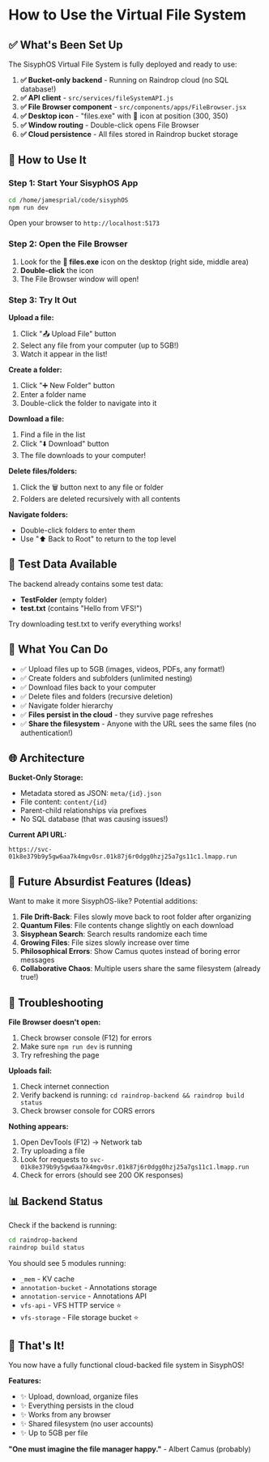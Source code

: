 # How to Use the Virtual File System

## ✅ What's Been Set Up

The SisyphOS Virtual File System is fully deployed and ready to use:

1. **✅ Bucket-only backend** - Running on Raindrop cloud (no SQL database!)
2. **✅ API client** - `src/services/fileSystemAPI.js`
3. **✅ File Browser component** - `src/components/apps/FileBrowser.jsx`
4. **✅ Desktop icon** - "files.exe" with 📁 icon at position (300, 350)
5. **✅ Window routing** - Double-click opens File Browser
6. **✅ Cloud persistence** - All files stored in Raindrop bucket storage

## 🚀 How to Use It

### Step 1: Start Your SisyphOS App

```bash
cd /home/jamesprial/code/sisyphOS
npm run dev
```

Open your browser to `http://localhost:5173`

### Step 2: Open the File Browser

1. Look for the **📁 files.exe** icon on the desktop (right side, middle area)
2. **Double-click** the icon
3. The File Browser window will open!

### Step 3: Try It Out

**Upload a file:**
1. Click "📤 Upload File" button
2. Select any file from your computer (up to 5GB!)
3. Watch it appear in the list!

**Create a folder:**
1. Click "➕ New Folder" button
2. Enter a folder name
3. Double-click the folder to navigate into it

**Download a file:**
1. Find a file in the list
2. Click "⬇️ Download" button
3. The file downloads to your computer!

**Delete files/folders:**
1. Click the 🗑️ button next to any file or folder
2. Folders are deleted recursively with all contents

**Navigate folders:**
- Double-click folders to enter them
- Use "⬆️ Back to Root" to return to the top level

## 🧪 Test Data Available

The backend already contains some test data:
- **TestFolder** (empty folder)
- **test.txt** (contains "Hello from VFS!")

Try downloading test.txt to verify everything works!

## 📁 What You Can Do

- ✅ Upload files up to 5GB (images, videos, PDFs, any format!)
- ✅ Create folders and subfolders (unlimited nesting)
- ✅ Download files back to your computer
- ✅ Delete files and folders (recursive deletion)
- ✅ Navigate folder hierarchy
- ✅ **Files persist in the cloud** - they survive page refreshes
- ✅ **Share the filesystem** - Anyone with the URL sees the same files (no authentication!)

## 🌐 Architecture

**Bucket-Only Storage:**
- Metadata stored as JSON: `meta/{id}.json`
- File content: `content/{id}`
- Parent-child relationships via prefixes
- No SQL database (that was causing issues!)

**Current API URL:**
```
https://svc-01k8e379b9y5gw6aa7k4mgv0sr.01k87j6r0dgg0hzj25a7gs11c1.lmapp.run
```

## 🎨 Future Absurdist Features (Ideas)

Want to make it more SisyphOS-like? Potential additions:

1. **File Drift-Back**: Files slowly move back to root folder after organizing
2. **Quantum Files**: File contents change slightly on each download
3. **Sisyphean Search**: Search results randomize each time
4. **Growing Files**: File sizes slowly increase over time
5. **Philosophical Errors**: Show Camus quotes instead of boring error messages
6. **Collaborative Chaos**: Multiple users share the same filesystem (already true!)

## 🔧 Troubleshooting

**File Browser doesn't open:**
1. Check browser console (F12) for errors
2. Make sure `npm run dev` is running
3. Try refreshing the page

**Uploads fail:**
1. Check internet connection
2. Verify backend is running: `cd raindrop-backend && raindrop build status`
3. Check browser console for CORS errors

**Nothing appears:**
1. Open DevTools (F12) → Network tab
2. Try uploading a file
3. Look for requests to `svc-01k8e379b9y5gw6aa7k4mgv0sr.01k87j6r0dgg0hzj25a7gs11c1.lmapp.run`
4. Check for errors (should see 200 OK responses)

## 📊 Backend Status

Check if the backend is running:

```bash
cd raindrop-backend
raindrop build status
```

You should see 5 modules running:
- `_mem` - KV cache
- `annotation-bucket` - Annotations storage
- `annotation-service` - Annotations API
- `vfs-api` - VFS HTTP service ⭐
- `vfs-storage` - File storage bucket ⭐

## 🎉 That's It!

You now have a fully functional cloud-backed file system in SisyphOS!

**Features:**
- ✨ Upload, download, organize files
- ✨ Everything persists in the cloud
- ✨ Works from any browser
- ✨ Shared filesystem (no user accounts)
- ✨ Up to 5GB per file

**"One must imagine the file manager happy."** - Albert Camus (probably)
